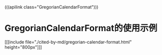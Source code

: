 (((apilink class="GregorianCalendarFormat")))
# GregorianCalendarFormat的使用示例

[[[include file="./cited-by-md/gregorian-calendar-format.html" height="800px"]]]